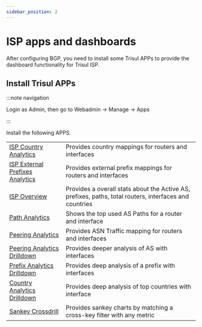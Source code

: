 ```yaml
---
sidebar_position: 2
---
```


# ISP apps and dashboards

After configuring BGP, you need to install some Trisul APPs to provide
the dashboard functionality for Trisul ISP.

## Install Trisul APPs

:::note navigation

Login as Admin, then go to Webadmin -\> Manage -\> Apps

:::

Install the following APPS.

|                                                                                                 |                                                                                                        |
| ----------------------------------------------------------------------------------------------- | ------------------------------------------------------------------------------------------------------ |
| [ISP Country Analytics](/docs/ug/isp/isp_analytics_dashboard#isp_country_analytics)             | Provides country mappings for routers and interfaces                                                   |
| [ISP External Prefixes Analytics](/docs/ug/isp/isp_analytics_dashboard#prefix_analytics)        | Provides external prefix mappings for routers and interfaces                                           |
| [ISP Overview](/docs/ug/isp/isp_analytics_dashboard#isp_overview)                               | Provides a overall stats about the Active AS, prefixes, paths, total routers, interfaces and countries |
| [Path Analytics](/docs/ug/isp/isp_analytics_dashboard#path_analytics)                           | Shows the top used AS Paths for a router and interface                                                 |
| [Peering Analytics](/docs/ug/isp/isp_analytics_dashboard#peering_analytics)                     | Provides ASN Traffic mapping for routers and interfaces                                                |
| [Peering Analytics Drilldown](/docs/ug/isp/isp_analytics_dashboard#peering_analytics_drilldown) | Provides deeper analysis of AS with interfaces                                                         |
| [Prefix Analytics Drilldown](/docs/ug/isp/isp_analytics_dashboard#prefix_analytics_drilldown)   | Provides deep analysis of a prefix with interfaces                                                     |
| [Country Analytics Drilldown](/docs/ug/isp/isp_analytics_dashboard#country-analytics-drilldown) | Provides deep analysis of top countries with interface                                                 |
| [Sankey Crossdrill](/docs/ug/isp/isp_analytics_dashboard#sankey_crossdrill)                     | Provides sankey charts by matching a cross-key filter with any metric                                  |
